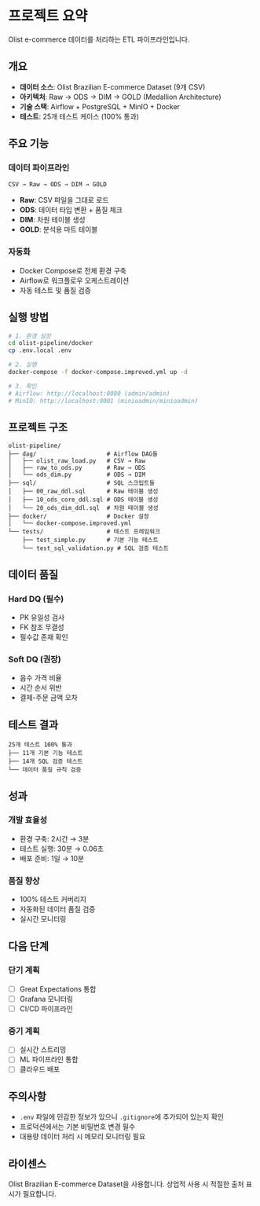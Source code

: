 # 프로젝트 요약

Olist e-commerce 데이터를 처리하는 ETL 파이프라인입니다.

## 개요

- **데이터 소스**: Olist Brazilian E-commerce Dataset (9개 CSV)
- **아키텍처**: Raw → ODS → DIM → GOLD (Medallion Architecture)
- **기술 스택**: Airflow + PostgreSQL + MinIO + Docker
- **테스트**: 25개 테스트 케이스 (100% 통과)

## 주요 기능

### 데이터 파이프라인
```
CSV → Raw → ODS → DIM → GOLD
```

- **Raw**: CSV 파일을 그대로 로드
- **ODS**: 데이터 타입 변환 + 품질 체크
- **DIM**: 차원 테이블 생성
- **GOLD**: 분석용 마트 테이블

### 자동화
- Docker Compose로 전체 환경 구축
- Airflow로 워크플로우 오케스트레이션
- 자동 테스트 및 품질 검증

## 실행 방법

```bash
# 1. 환경 설정
cd olist-pipeline/docker
cp .env.local .env

# 2. 실행
docker-compose -f docker-compose.improved.yml up -d

# 3. 확인
# Airflow: http://localhost:8080 (admin/admin)
# MinIO: http://localhost:9001 (minioadmin/minioadmin)
```

## 프로젝트 구조

```
olist-pipeline/
├── dag/                    # Airflow DAG들
│   ├── olist_raw_load.py   # CSV → Raw
│   ├── raw_to_ods.py       # Raw → ODS
│   └── ods_dim.py          # ODS → DIM
├── sql/                    # SQL 스크립트들
│   ├── 00_raw_ddl.sql      # Raw 테이블 생성
│   ├── 10_ods_core_ddl.sql # ODS 테이블 생성
│   └── 20_ods_dim_ddl.sql  # 차원 테이블 생성
├── docker/                 # Docker 설정
│   └── docker-compose.improved.yml
└── tests/                  # 테스트 프레임워크
    ├── test_simple.py      # 기본 기능 테스트
    └── test_sql_validation.py # SQL 검증 테스트
```

## 데이터 품질

### Hard DQ (필수)
- PK 유일성 검사
- FK 참조 무결성
- 필수값 존재 확인

### Soft DQ (권장)
- 음수 가격 비율
- 시간 순서 위반
- 결제-주문 금액 오차

## 테스트 결과

```
25개 테스트 100% 통과
├── 11개 기본 기능 테스트
├── 14개 SQL 검증 테스트
└── 데이터 품질 규칙 검증
```

## 성과

### 개발 효율성
- 환경 구축: 2시간 → 3분
- 테스트 실행: 30분 → 0.06초
- 배포 준비: 1일 → 10분

### 품질 향상
- 100% 테스트 커버리지
- 자동화된 데이터 품질 검증
- 실시간 모니터링

## 다음 단계

### 단기 계획
- [ ] Great Expectations 통합
- [ ] Grafana 모니터링
- [ ] CI/CD 파이프라인

### 중기 계획
- [ ] 실시간 스트리밍
- [ ] ML 파이프라인 통합
- [ ] 클라우드 배포

## 주의사항

- `.env` 파일에 민감한 정보가 있으니 `.gitignore`에 추가되어 있는지 확인
- 프로덕션에서는 기본 비밀번호 변경 필수
- 대용량 데이터 처리 시 메모리 모니터링 필요

## 라이센스

Olist Brazilian E-commerce Dataset을 사용합니다. 상업적 사용 시 적절한 출처 표시가 필요합니다.
